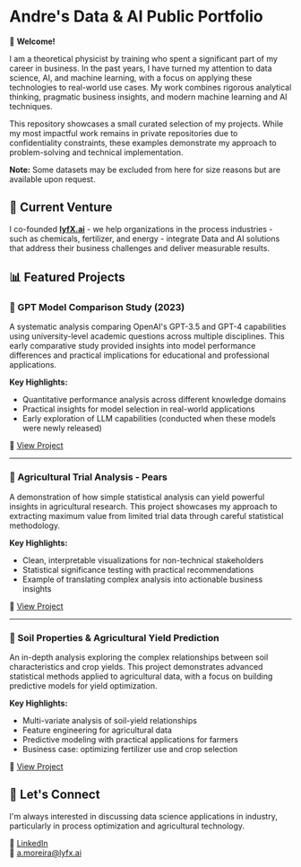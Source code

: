 # Andre's Data & AI Public Portfolio

👋 **Welcome!**

I am a theoretical physicist by training who spent a significant part of my career in business. In the past years, I have turned my attention to data science, AI, and machine learning, with a focus on applying these technologies to real-world use cases. My work combines rigorous analytical thinking, pragmatic business insights, and modern machine learning and AI techniques.

This repository showcases a small curated selection of my projects. While my most impactful work remains in private repositories due to confidentiality constraints, these examples demonstrate my approach to problem-solving and technical implementation.

**Note:** Some datasets may be excluded from here for size reasons but are available upon request.

## 🚀 Current Venture

I co-founded [**lyfX.ai**](https://www.lyfx.ai) - we help organizations in the process industries - such as chemicals, fertilizer, and energy - integrate Data and AI solutions that address their business challenges and deliver measurable results.

## 📊 Featured Projects

### 🤖 GPT Model Comparison Study (2023)

A systematic analysis comparing OpenAI's GPT-3.5 and GPT-4 capabilities using university-level academic questions across multiple disciplines. This early comparative study provided insights into model performance differences and practical implications for educational and professional applications.

**Key Highlights:**

- Quantitative performance analysis across different knowledge domains
- Practical insights for model selection in real-world applications
- Early exploration of LLM capabilities (conducted when these models were newly released)

🔗 [View Project](https://github.com/andremoreira73/Project_portfolio/tree/33f3bdd09a39cf240453c6abfd16df07b0115e01/GPT-Comparison)

---

### 🍐 Agricultural Trial Analysis - Pears

A demonstration of how simple statistical analysis can yield powerful insights in agricultural research. This project showcases my approach to extracting maximum value from limited trial data through careful statistical methodology.

**Key Highlights:**

- Clean, interpretable visualizations for non-technical stakeholders
- Statistical significance testing with practical recommendations
- Example of translating complex analysis into actionable business insights

🔗 [View Project](https://github.com/andremoreira73/Project_portfolio/blob/86e95a781c7869bc471382318eea9c4a04bd75c4/Pears/README.md)

---

### 🌾 Soil Properties & Agricultural Yield Prediction

An in-depth analysis exploring the complex relationships between soil characteristics and crop yields. This project demonstrates advanced statistical methods applied to agricultural data, with a focus on building predictive models for yield optimization.

**Key Highlights:**

- Multi-variate analysis of soil-yield relationships
- Feature engineering for agricultural data
- Predictive modeling with practical applications for farmers
- Business case: optimizing fertilizer use and crop selection

🔗 [View Project](https://github.com/andremoreira73/Project_portfolio/tree/86e95a781c7869bc471382318eea9c4a04bd75c4/Soil_and_Yield)

## 🤝 Let's Connect

I'm always interested in discussing data science applications in industry, particularly in process optimization and agricultural technology.

🔗 [LinkedIn](https://www.linkedin.com/in/moreiraandre/)  
📧 [a.moreira@lyfx.ai](mailto:a.moreira@lyfx.ai)
